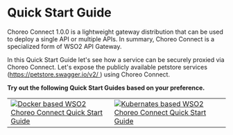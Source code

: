 # Quick Start Guide

Choreo Connect 1.0.0 is a lightweight gateway distribution that can be used to deploy a single API or multiple APIs. In summary,  Choreo Connect is a specialized form of WSO2 API Gateway.

In this Quick Start Guide let's see how a service can be securely proxied via Choreo Connect. Let's expose the publicly available petstore services (https://petstore.swagger.io/v2/ ) using Choreo Connect.

**Try out the following Quick Start Guides based on your preference.**

|                                                                                                                                                                                                  |                                                                                                                                                                                                  |
|--------------------------------------------------------------------------------------------------------------------------------------------------------------------------------------------------|--------------------------------------------------------------------------------------------------------------------------------------------------------------------------------------------------|
| [![Docker based WSO2 Choreo Connect Quick Start Guide]({{base_path}}/assets/img/deploy/mgw/docker-logo.png "Docker based WSO2 Choreo Connect Quick Start Guide")]({{base_path}}/deploy-and-publish/deploy-on-gateway/choreo-connect/getting-started/quick-start-guide/quick-start-guide-docker) | [![Kubernates based WSO2 Choreo Connect Quick Start Guide]({{base_path}}/assets/img/deploy/mgw/kubernates.png "Kubernates based WSO2 Choreo Connect Quick Start Guide")]({{base_path}}/deploy-and-publish/deploy-on-gateway/choreo-connect/getting-started/quick-start-guide/quick-start-guide-kubernetes) |
